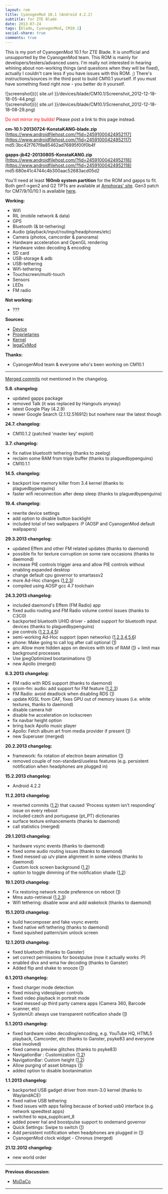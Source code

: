 ```yaml
---
layout: rom
title: CyanogenMod 10.1 (Android 4.2.2)
subtitle: for ZTE Blade
date: 2013-07-24
tags: [blade, CyanogenMod, CM10.1]
social-share: true
comments: true
---
```


This is my port of CyanogenMod 10.1 for ZTE Blade. It is unofficial and unsupported by the CyanogenMod team. This ROM is mainly for developers/testers/advanced users. I'm really not interested in hearing whining about non-working things (and questions when they will be fixed), actually I couldn't care less if you have issues with this ROM. ;) There's instructions/sources in the third post to build CM10.1 yourself. If you must have something fixed right now - you better do it yourself.

![screenshot]({{ site.url }}/devices/blade/CM10.1/Screenshot_2012-12-18-18-05-44.png)  
![screenshot]({{ site.url }}/devices/blade/CM10.1/Screenshot_2012-12-18-18-08-29.png)

<span style="color:#FF0000;">Do not mirror my builds!</span> Please post a link to this page instead.

**cm-10.1-20130724-KonstaKANG-blade.zip**  
[https://www.androidfilehost.com/?fid=24591000424952117](https://www.androidfilehost.com/?fid=24591000424952117)  
md5:3bc42f767f9a85462ad76895f00f0b4f

**gapps-jb42-20130805-KonstaKANG.zip**  
[https://www.androidfilehost.com/?fid=24591000424952118](https://www.androidfilehost.com/?fid=24591000424952118)  
md5:680e41c4744c4b300aac52683acd05d2

You'll need at least **160mb system partition** for the ROM and gapps to fit. Both gen1->gen2 and G2 TPTs are available at [Amphoras' site](http://amphoras.co.uk/index.php/downloads/blade-tpts). Gen3 patch for CM7/9/10/10.1 is available [here](https://www.androidfilehost.com/?fid=24591000424952119).

**Working:**

- Wifi
- RIL (mobile network & data)
- GPS
- Bluetooth (& bt-tethering)
- Audio (playback/input/routing/headphones/etc)
- Camera (photos, camcorder & panorama)
- Hardware acceleration and OpenGL rendering
- Hardware video decoding & encoding
- SD card
- USB-storage & adb
- USB-tethering
- Wifi-tethering
- Touchscreen/multi-touch
- Sensors
- LEDs
- FM radio

**Not working:**

- ???

**Sources:**

- [Device](https://github.com/KonstaT/android_device_zte_blade)
- [Proprietaries](https://github.com/KonstaT/proprietary_vendor_zte)
- [Kernel](https://github.com/KonstaT/zte-kernel-msm7x27)
- [legaCyMod](https://github.com/legaCyMod)

**Thanks:**

- CyanogenMod team & everyone who's been working on CM10.1

----

[Merged commits](https://review.lineageos.org/#/q/status:merged++branch:cm-10.1+-project:%255E.*device.*+-project:%255E.*kernel.*,n,z) not mentioned in the changelog.

**5.8. changelog:**

- updated gapps package
- removed Talk (it was replaced by Hangouts anyway)
- latest Google Play (4.2.9)
- newer Google Search (2.1.12.516912) but nowhere near the latest though

**24.7. changelog:**

- CM10.1.2 (patched 'master key' exploit)

**3.7. changelog:**

- fix native bluetooth tethering (thanks to zeelog)
- reclaim some RAM from triple buffer (thanks to plaguedbypenguins)
- CM10.1.1

**14.5. changelog:**

- backport low memory killer from 3.4 kernel (thanks to plaguedbypenguins)
- faster wifi reconnection after deep sleep (thanks to plaguedbypenguins)

**19.4. changelog:**

- rewrite device settings
- add option to disable button backlight
- included total of two wallpapers :P (AOSP and CyanogenMod default wallpapers)

**29.3.2013 changelog:**

- updated Effem and other FM related updates (thanks to daemond)
- possible fix for texture corruption on some rare occasions (thanks to daemond)
- increase PIE controls trigger area and allow PIE controls without enabling expanded desktop
- change default cpu governor to smartassv2
- more Ad-Hoc changes ([1](https://review.cyanogenmod.org/#/c/34633/),[2](https://review.cyanogenmod.org/#/c/34635/),[3](https://review.cyanogenmod.org/#/c/34634/))
- compiled using AOSP gcc 4.7 toolchain

**24.3.2013 changelog:**

- included daemond's Effem (FM Radio) app
- fixed audio routing and FM Radio volume control issues (thanks to C3C0)
- backported bluetooth UHID driver - added support for bluetooth input devices (thanks to plaguedbypenguins)
- pie controls ([1](https://review.cyanogenmod.org/#/c/34028/),[2](https://review.cyanogenmod.org/#/c/34026/),[3](https://review.cyanogenmod.org/#/c/34025/),[4](https://review.cyanogenmod.org/#/c/34027/),[5](https://review.cyanogenmod.org/#/c/34162/))
- semi-working Ad-Hoc support (open networks) ([1](https://review.cyanogenmod.org/#/c/33723/),[2](https://review.cyanogenmod.org/#/c/33728/),[3](https://review.cyanogenmod.org/#/c/33727/),[4](https://review.cyanogenmod.org/#/c/33722/),[5](https://review.cyanogenmod.org/#/c/33721/),[6](https://review.cyanogenmod.org/#/c/33720/))
- phone: Make going to call log after call optional ([1](https://review.cyanogenmod.org/#/c/33321/))
- am: Allow more hidden apps on devices with lots of RAM ([1](https://review.cyanogenmod.org/34367)) + limit max background processes
- Use jpegOptimized bootanimations ([1](https://review.cyanogenmod.org/#/c/33593/))
- new Apollo (merged)

**6.3.2013 changelog:**

- FM radio with RDS support (thanks to daemond)
- qcom-fm: audio: add support for FM feature ([1](https://review.cyanogenmod.org/33295),[2](https://review.cyanogenmod.org/33296),[3](https://review.cyanogenmod.org/33297))
- FM Radio: avoid deadlock when disabling RDS ([1](https://review.cyanogenmod.org/33298))
- update KGSL from CAF, fixes GPU out of memory issues (i.e. white textures, thanks to daemond)
- disable camera hdr
- disable hw acceleration on lockscreen
- fix navbar height option
- bring back Apollo music player
- Apollo: Fetch album art from media provider if present ([1](https://review.cyanogenmod.org/#/c/32316/))
- new Superuser (merged)

**20.2.2013 changelog:**

- framework: fix rotation of electron beam animation ([1](https://review.cyanogenmod.org/#/c/32058/))
- removed couple of non-standard/useless features (e.g. persistent notification when headphones are plugged in)

**15.2.2013 changelog:**

- Android 4.2.2

**11.2.2013 changelog:**

- reverted commits ([1](https://review.cyanogenmod.org/31139),[2](https://review.cyanogenmod.org/#/c/30657/)) that caused 'Process system isn't responding' issue on every reboot
- included czech and portuguese (pt_PT) dictionaries
- surface texture enhancements (thanks to daemond)
- call statistics (merged)

**29.1.2013 changelog:**

- hardware vsync events (thanks to daemond)
- fixed some audio routing issues (thanks to daemond)
- fixed messed up u/v plane alignment in some videos (thanks to daemond)
- Custom lock screen background ([1](https://review.cyanogenmod.org/#/c/30508/),[2](https://review.cyanogenmod.org/#/c/30509/))
- option to toggle dimming of the notification shade ([1](https://review.cyanogenmod.org/#/c/31124/),[2](https://review.cyanogenmod.org/#/c/31125/))

**19.1.2013 changelog:**

- Fix restoring network mode preference on reboot ([1](https://review.cyanogenmod.org/#/c/30551/))
- Mms auto-retrieval ([1](https://review.cyanogenmod.org/#/c/29804/),[2](https://review.cyanogenmod.org/#/c/29806/),[3](https://review.cyanogenmod.org/#/c/29851/))
- Wifi tethering: disable wow and add wakelock (thanks to daemond)

**15.1.2013 changelog:**

- build hwcomposer and fake vsync events
- fixed native wifi tethering (thanks to daemond)
- fixed squished pattern/sim unlock screen

**12.1.2013 changelog:**

- fixed bluetooth (thanks to Ganster)
- set correct permissions for boostpulse (now it actually works :P)
- enabled divx and wma hw decoding (thanks to Ganster)
- Added flip and shake to snooze ([1](https://review.cyanogenmod.org/#/c/29894/))

**6.1.2013 changelog:**

- fixed charger mode detection
- fixed missing videoplayer controls
- fixed video playback in portrait mode
- fixed messed up third party camera apps (Camera 360, Barcode scanner, etc)
- SystemUI: always use transparent notification shade ([1](https://review.cyanogenmod.org/#/c/28776/))

**5.1.2013 changelog:**

- fixed hardware video decoding/encoding, e.g. YouTube HQ, HTML5 playback, Camcorder, etc (thanks to Ganster, psyke83 and everyone else involved)
- fixed camera preview glitches (thanks to psyke83)
- NavigationBar : Customization ([1](https://review.cyanogenmod.org/#/c/28173/),[2](https://review.cyanogenmod.org/#/c/28172/))
- NavigationBar: Custom height ([1](https://review.cyanogenmod.org/#/c/29636/),[2](https://review.cyanogenmod.org/#/c/29635/))
- Allow purging of asset bitmaps ([1](https://review.cyanogenmod.org/#/c/29659/))
- added option to disable bootanimation

**1.1.2013 changelog:**

- backported USB gadget driver from msm-3.0 kernel (thanks to WaylandACE)
- fixed native USB tethering
- fixed issues with apps failing because of borked usb0 interface (e.g. network speedtest apps)
- switched to wpa_supplicant_8
- added power hal and boostpulse support to ondemand governor
- Quick Settings: Swipe to switch ([1](https://review.cyanogenmod.org/#/c/29118/))
- Add persistent notification when headphones are plugged in ([1](https://review.cyanogenmod.org/#/c/29503/))
- CyanogenMod clock widget - Chronus (merged)

**21.12.2012 changelog:**

- new world order

----

**Previous discussion:**

- [MoDaCo](http://www.modaco.com/topic/359832-cyanogenmod-101/)

----
